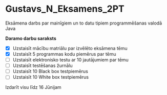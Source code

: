 # Gustavs_N_Eksamens_2PT
Eksāmena darbs par mainīgiem un to datu tipiem programmēšanas valodā Java


**Daramo darbu saraksts**

- [x] Uzstaisīt mācību matriālu par izvēlēto eksāmena tēmu
- [x] Uzstaisīt 5 programmas kodu piemērus par tēmu
- [ ] Uzstaisīt elektronisko testu ar 10 jautājumiem par tēmu 
- [ ] Uzstaisīt testēšanas žurnālu
- [ ] Uzstaisīt 10 Black box testpiemērus
- [ ] Uzstaisīt 10 White box testpiemērus

Izdarīt visu līdz 16 Jūnijam
